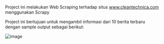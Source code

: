 Project ini melakukan Web Scraping terhadap situs www.cleantechnica.com menggunakan Scrapy

Project ini bertujuan untuk mengambil informasi dari 10 berita terbaru dengan sample output sebagai berikut:

![image](https://user-images.githubusercontent.com/80158731/148246034-143dcf69-f337-4c7e-be96-df2b7cfc0480.png)
